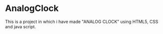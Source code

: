 # AnalogClock
This is a project in which i have made "ANALOG CLOCK" using HTML5, CSS and java script. 
